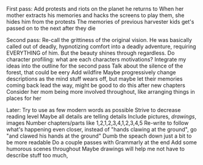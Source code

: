 First pass:
Add protests and riots on the planet he returns to
When her mother extracts his memories and hacks the screens to play them, she hides him from the protests
The memories of previous harvester kids get's passed on to the next after they die

Second pass:
Re-call the grittiness of the original vision. He was basically called out of deadly, hypnotizing comfort into a deadly adventure, requiring EVERYTHING of him. But the beauty shines through regardless.
Do character profiling: what are each characters motivations?
Integrate my ideas into the outline for the second pass
Talk about the silence of the forest, that could be eery
Add wildfire
Maybe progressively change descriptions as the mind stuff wears off, but maybe let their memories coming back lead the way, might be good to do this after new chapters
Consider her mom being more involved throughout, like arranging things in places for her

Later:
Try to use as few modern words as possible
Strive to decrease reading level
Maybe all details are telling details
Include pictures, _drawings_, images
Number chapters/parts like 1,2,1,2,3,4,1,2,3,4,5
Re-write to follow what's happening even closer, instead of "hands clawing at the ground", go "and clawed his hands at the ground"
Dumb the speach down just a bit to be more readable
Do a couple passes with Grammarly at the end
Add some humorous scenes throughout
Maybe drawings will help me not have to describe stuff too much,
